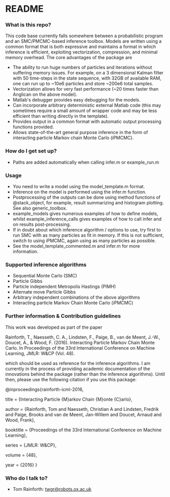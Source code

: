 # README #

### What is this repo? ###

This code base currently falls somewhere between a probabilistic program and an SMC/PMCMC-based inference toolbox.  Models are written using a common format that is both expressive and maintains a format in which inference is efficient, exploiting vectorization, compression, and minimal memory overhead.  The core advantages of the package are

* The ability to run huge numbers of particles and iterations without suffering memory issues.  For example, on a 3 dimensional Kalman filter with 50 time-steps in the state sequence, with 32GB of available RAM, one can run up to ~10e6 particles and store ~200e6 total samples.
* Vectorization allows for very fast performance (~20 times faster than Anglican on the above model).
* Matlab's debugger provides easy debugging for the models.
* Can incorporate arbitrary deterministic external Matlab code (this may sometimes require a small amount of wrapper code and may be less efficient than writing directly in the template).
* Provides output in a common format with automatic output processing functions provided.
* Allows state-of-the-art general purpose inference in the form of interacting particle Markov chain Monte Carlo (iPMCMC).

### How do I get set up? ###

* Paths are added automatically when calling infer.m or example_run.m

### Usage ###

* You need to write a model using the model_template.m format.
* Inference on the model is performed using the infer.m function.
* Postprocessing of the outputs can be done using method functions of @stack_object, for example, result summarizing and histogram plotting.  See also generic_toolbox.
* example_models gives numerous examples of how to define models, whilst example_inference_calls gives examples of how to call infer and on results post-processing.
* If in doubt about which inference algorithm / options to use, try first to run SMC with as many particles as fit in memory.  If this is not sufficient, switch to using iPMCMC, again using as many particles as possible.
* See the model_template_commented.m and infer.m for more information.

### Supported inference algorithms ###

* Sequential Monte Carlo (SMC)
* Particle Gibbs
* Particle independent Metropolis Hastings (PIMH)
* Alternate move Particle Gibbs
* Arbitrary independent combinations of the above algorithms 
* Interacting particle Markov Chain Monte Carlo (iPMCMC)

### Further information & Contribution guidelines ###

This work was developed as part of the paper 

Rainforth, T., Naesseth, C. A., Lindsten, F., Paige, B., van de Meent, J.-W., Doucet, A., & Wood, F. (2016). Interacting Particle Markov Chain Monte Carlo. In Proceedings of the 33rd International Conference on Machine Learning, JMLR: W&CP (Vol. 48).

which should be used as reference for the inference algorithms.  I am currently in the process of providing academic documentation of the innovations behind the package (rather than the inference algorithms).  Until then, please use the following citation if you use this package:

@inproceedings{rainforth-icml-2016,

  title = {Interacting Particle {M}arkov Chain {M}onte {C}arlo},

  author = {Rainforth, Tom and Naesseth, Christian A and Lindsten, Fredrik and Paige, Brooks and van de Meent, Jan-Willem and Doucet, Arnaud and Wood, Frank},

  booktitle = {Proceedings of the 33rd International Conference on Machine Learning},

  series = {JMLR: W\&CP},

  volume = {48},

  year = {2016}
}
 
### Who do I talk to? ###

* Tom Rainforth: twgr@robots.ox.ac.uk